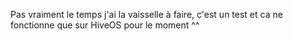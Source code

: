Pas vraiment le temps j'ai la vaisselle à faire, c'est un test et ca ne fonctionne que sur HiveOS pour le moment ^^
